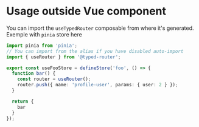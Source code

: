 # Usage outside Vue component

You can import the `useTypedRouter` composable from where it's generated.
Exemple with `pinia` store here

```ts
import pinia from 'pinia';
// You can import from the alias if you have disabled auto-import
import { useRouter } from '@typed-router';

export const useFooStore = defineStore('foo', () => {
  function bar() {
    const router = useRouter();
    router.push({ name: 'profile-user', params: { user: 2 } });
  }

  return {
    bar
  }
});
```